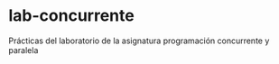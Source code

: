 lab-concurrente
===============

Prácticas del laboratorio de la asignatura programación concurrente y paralela
